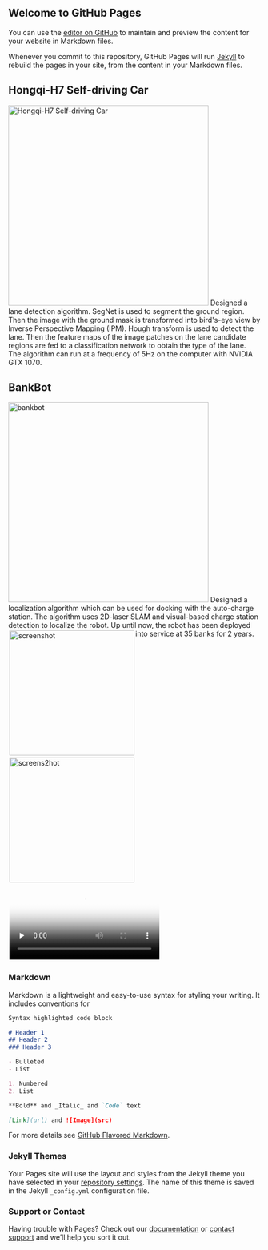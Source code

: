 ## Welcome to GitHub Pages

You can use the [editor on GitHub](https://github.com/Minzhao1995/Minzhao1995.github.io/edit/master/index.md) to maintain and preview the content for your website in Markdown files.

Whenever you commit to this repository, GitHub Pages will run [Jekyll](https://jekyllrb.com/) to rebuild the pages in your site, from the content in your Markdown files.

## Hongqi-H7 Self-driving Car
<img src="https://minzhao1995.github.io/figures/hongqi.png" title="Hongqi-H7 Self-driving Car" width="400" />
Designed a lane detection algorithm. SegNet is used to segment the ground region. Then the image with the ground mask is transformed into bird's-eye view by Inverse Perspective Mapping (IPM). Hough transform is used to detect the lane. Then the feature maps of the image patches on the lane candidate regions are fed to a classification network to obtain the type of the lane. The algorithm can run at a frequency of 5Hz on the computer with NVIDIA GTX 1070.

## BankBot
<img src="https://minzhao1995.github.io/figures/bankbot.png" title="bankbot" width="400" />
Designed a localization algorithm which can be used for docking with the auto-charge station. The algorithm uses 2D-laser SLAM and visual-based charge station detection to localize the robot. Up until now, the robot has been deployed into service at 35 banks for 2 years.



<div style="float:left;border:solid 1px 000;margin:2px;"><img src="https://minzhao1995.github.io/figures/hongqi.png" alt="screenshot" title="screenshot777" width="250" ></div>

<div style="float:left;border:solid 1px 000;margin:2px;"><img src="https://minzhao1995.github.io/figures/bankbot.png" alt="screens2hot" title="screen22shot" width="250" ></div>

<div style="float:left;border:solid 1px 000;margin:2px;"> <video id="video" controls="" preload="none" poster="https://minzhao1995.github.io/figures/bankbot.png"><source id="mp4" src="https://minzhao1995.github.io/figures/navigation.mp4" type="video/mp4"  width="250"></video></div>
<div style="clear:both;"> </div>



</center>

### Markdown

Markdown is a lightweight and easy-to-use syntax for styling your writing. It includes conventions for

```markdown
Syntax highlighted code block

# Header 1
## Header 2
### Header 3

- Bulleted
- List

1. Numbered
2. List

**Bold** and _Italic_ and `Code` text

[Link](url) and ![Image](src)
```

For more details see [GitHub Flavored Markdown](https://guides.github.com/features/mastering-markdown/).

### Jekyll Themes

Your Pages site will use the layout and styles from the Jekyll theme you have selected in your [repository settings](https://github.com/Minzhao1995/Minzhao1995.github.io/settings). The name of this theme is saved in the Jekyll `_config.yml` configuration file.

### Support or Contact

Having trouble with Pages? Check out our [documentation](https://help.github.com/categories/github-pages-basics/) or [contact support](https://github.com/contact) and we’ll help you sort it out.
